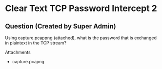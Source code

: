 # Clear Text TCP Password Intercept 2
## Question (Created by Super Admin)

Using capture.pcappng (attached), what is the password that is exchanged in plaintext in the TCP stream?

Attachments
- capture.pcapng

